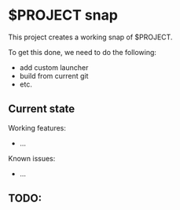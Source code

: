 # $PROJECT snap

This project creates a working snap of $PROJECT.

To get this done, we need to do the following:
 - add custom launcher
 - build from current git
 - etc.

## Current state

Working features:
 - ...

Known issues:
  - ...

TODO:
 -
 
